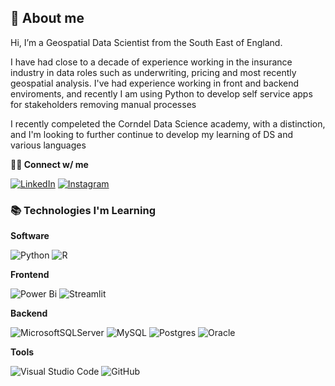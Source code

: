 <h2>👋 About me </h2>

Hi, I’m a Geospatial Data Scientist from the South East of England. 

I have had close to a decade of experience working in the insurance industry in data roles such as underwriting, pricing and most recently geospatial analysis. I've had experience working in front and backend enviroments, and recently I am using Python to develop self service apps for stakeholders removing manual processes

I recently compeleted the Corndel Data Science academy, with a distinction, and I'm looking to further continue to develop my learning of DS and various languages 


**🤝🏻 Connect w/ me** 

[![LinkedIn](https://img.shields.io/badge/linkedin-%230077B5.svg?style=for-the-badge&logo=linkedin&logoColor=white)](https://www.linkedin.com/in/armstrongalexander/)
[![Instagram](https://img.shields.io/badge/Instagram-E4405F?style=for-the-badge&logo=instagram&logoColor=white)](https://www.instagram.com/a_earmstrong)

<h3>📚 Technologies I'm Learning</h3>

**Software**

![Python](https://img.shields.io/badge/python-3670A0?style=for-the-badge&logo=python&logoColor=ffdd54)
![R](https://img.shields.io/badge/r-%23276DC3.svg?style=for-the-badge&logo=r&logoColor=white)

**Frontend**

![Power Bi](https://img.shields.io/badge/power_bi-F2C811?style=for-the-badge&logo=powerbi&logoColor=black)
![Streamlit](https://img.shields.io/badge/Streamlit-red)

**Backend**

![MicrosoftSQLServer](https://img.shields.io/badge/Microsoft%20SQL%20Sever-CC2927?style=for-the-badge&logo=microsoft%20sql%20server&logoColor=white) 
![MySQL](https://img.shields.io/badge/mysql-%2300f.svg?style=for-the-badge&logo=mysql&logoColor=white)
![Postgres](https://img.shields.io/badge/postgres-%23316192.svg?style=for-the-badge&logo=postgresql&logoColor=white)
![Oracle](https://img.shields.io/badge/Oracle-F80000?style=for-the-badge&logo=oracle&logoColor=white)

**Tools**

![Visual Studio Code](https://img.shields.io/badge/Visual%20Studio%20Code-0078d7.svg?style=for-the-badge&logo=visual-studio-code&logoColor=white)
![GitHub](https://img.shields.io/badge/github-%23121011.svg?style=for-the-badge&logo=github&logoColor=white)

